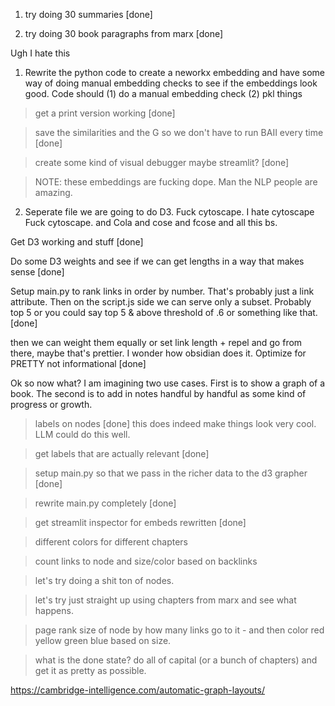 1. try doing 30 summaries [done]

2. try doing 30 book paragraphs from marx [done]

Ugh I hate this

1. Rewrite the python code to create a neworkx embedding and have some way of doing manual embedding checks to see if the embeddings look good. Code should (1) do a manual embedding check (2) pkl things

> get a print version working [done]

> save the similarities and the G so we don't have to run BAII every time [done]

> create some kind of visual debugger maybe streamlit? [done]

> NOTE: these embeddings are fucking dope. Man the NLP people are amazing.

2. Seperate file we are going to do D3. Fuck cytoscape. I hate cytoscape Fuck cytoscape. and Cola and cose and fcose and all this bs.

Get D3 working and stuff [done]

Do some D3 weights and see if we can get lengths in a way that makes sense [done]

Setup main.py to rank links in order by number. That's probably just a link attribute. Then on the script.js side we can serve only a subset. Probably top 5 or you could say top 5 & above threshold of .6 or something like that. [done]

then we can weight them equally or set link length + repel and go from there, maybe that's prettier. I wonder how obsidian does it. Optimize for PRETTY not informational [done]

Ok so now what? I am imagining two use cases. First is to show a graph of a book. The second is to add in notes handful by handful as some kind of progress or growth.

> labels on nodes [done] this does indeed make things look very cool. LLM could do this well.

> get labels that are actually relevant [done]

> setup main.py so that we pass in the richer data to the d3 grapher [done]

> rewrite main.py completely [done]

> get streamlit inspector for embeds rewritten [done]

> different colors for different chapters

> count links to node and size/color based on backlinks

> let's try doing a shit ton of nodes.

> let's try just straight up using chapters from marx and see what happens.

> page rank size of node by how many links go to it - and then color red yellow green blue based on size.

> what is the done state? do all of capital (or a bunch of chapters) and get it as pretty as possible.

https://cambridge-intelligence.com/automatic-graph-layouts/
